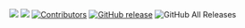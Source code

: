 [![](https://goreportcard.com/badge/linuxsuren/go-cli-alias)](https://goreportcard.com/report/linuxsuren/go-cli-alias)
[![](http://img.shields.io/badge/godoc-reference-5272B4.svg?style=flat-square)](https://godoc.org/github.com/linuxsuren/go-cli-alias)
[![Contributors](https://img.shields.io/github/contributors/linuxsuren/go-cli-alias.svg)](https://github.com/linuxsuren/go-cli-alias/graphs/contributors)
[![GitHub release](https://img.shields.io/github/release/linuxsuren/go-cli-alias.svg?label=release)](https://github.com/linuxsuren/go-cli-alias/releases/latest)
![GitHub All Releases](https://img.shields.io/github/downloads/linuxsuren/go-cli-alias/total)

